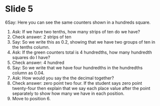 # Slide 5

6Say: Here you can see the same counters shown in a hundreds square.

1.  Ask: If we have two tenths, how many strips of ten do we have?
2.  Check answer: 2 strips of ten
3.  Say: So we write this as 0.2, showing that we have two groups of ten
    in the tenths column.
4.  Ask: If the green counters total is 4 hundredths, how many hundredth
    squares do I have?
5.  Check answer: 4 hundred
6.  Say: So we write that we have four hundredths in the hundredths
    column as 0.04.
7.  Ask: How would you say the the decimal together?
8.  Check answer: zero point two four. If the student says zero point
    twenty-four then explain that we say each place value after the
    point separately to show how many we have in each position.
9.  Move to position 6.
